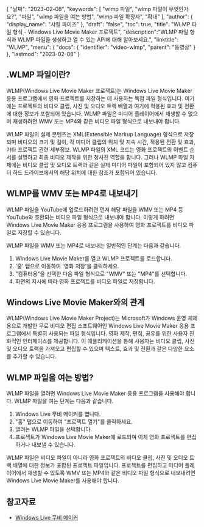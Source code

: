 {
"날짜": "2023-02-08",
  "keywords": [
"wlmp 파일",
"wlmp 파일이 무엇인가요?",
"파일",
"wlmp 파일을 여는 방법",
"wlmp 파일 확장자",
"확대"
],
  "author": {
"display_name": "샤킬 파이즈"
},
"draft": "false",
"toc": true,
"title": "WLMP 파일 형식 - Windows Live Movie Maker 프로젝트",
  "description":"WLMP 파일 형식과 WLMP 파일을 생성하고 열 수 있는 API에 대해 알아보세요.",
"linktitle": "WLMP",
  "menu": {
    "docs": {
      "identifier": "video-wlmp",
"parent": "동영상"
}
},
"lastmod": "2023-02-08"
}

## .WLMP 파일이란?

WLMP(Windows Live Movie Maker 프로젝트)는 Windows Live Movie Maker 응용 프로그램에서 영화 프로젝트를 저장하는 데 사용하는 독점 파일 형식입니다. 여기에는 프로젝트의 비디오 클립, 사진 및 오디오 트랙 배열과 여기에 적용된 효과 및 전환에 대한 정보가 포함되어 있습니다. WLMP 파일은 미디어 플레이어에서 재생할 수 없으며 재생하려면 WMV 또는 MP4와 같은 비디오 파일 형식으로 내보내야 합니다.

WLMP 파일의 실제 콘텐츠는 XML(Extensible Markup Language) 형식으로 저장되며 비디오의 크기 및 길이, 각 미디어 클립의 위치 및 지속 시간, 적용된 전환 및 효과, 기타 프로젝트 관련 세부정보. WLMP 파일의 XML 코드는 영화 프로젝트의 이벤트 순서를 설명하고 최종 비디오 제작을 위한 청사진 역할을 합니다. 그러나 WLMP 파일 자체에는 비디오 클립 및 오디오 트랙과 같은 실제 미디어 파일이 포함되어 있지 않고 컴퓨터 하드 드라이브에서의 해당 위치에 대한 참조가 포함되어 있습니다.

## WLMP를 WMV 또는 MP4로 내보내기

WLMP 파일을 YouTube에 업로드하려면 먼저 해당 파일을 WMV 또는 MP4 등 YouTube와 호환되는 비디오 파일 형식으로 내보내야 합니다. 이렇게 하려면 Windows Live Movie Maker 응용 프로그램을 사용하여 영화 프로젝트를 비디오 파일로 저장할 수 있습니다.

WLMP 파일을 WMV 또는 MP4로 내보내는 일반적인 단계는 다음과 같습니다.

1. Windows Live Movie Maker를 열고 WLMP 프로젝트를 로드합니다.
2. '홈' 탭으로 이동하여 '영화 저장'을 클릭하세요.
3. "컴퓨터용"을 선택한 다음 파일 형식으로 "WMV" 또는 "MP4"를 선택합니다.
4. 화면의 지시에 따라 영화 프로젝트를 비디오 파일로 저장합니다.

## Windows Live Movie Maker와의 관계

WLMP(Windows Live Movie Maker Project)는 Microsoft가 Windows 운영 체제용으로 개발한 무료 비디오 편집 소프트웨어인 Windows Live Movie Maker 응용 프로그램에서 특별히 사용되는 파일 형식입니다. 영화 제작, 편집, 공유를 위한 사용자 친화적인 인터페이스를 제공합니다. 이 애플리케이션을 통해 사용자는 비디오 클립, 사진 및 오디오 트랙을 가져오고 편집할 수 있으며 텍스트, 효과 및 전환과 같은 다양한 요소를 추가할 수 있습니다.

## WLMP 파일을 여는 방법?

WLMP 파일을 열려면 Windows Live Movie Maker 응용 프로그램을 사용해야 합니다. WLMP 파일을 여는 단계는 다음과 같습니다.

1. Windows Live 무비 메이커를 엽니다.
2. "홈" 탭으로 이동하여 "프로젝트 열기"를 클릭하세요.
3. 열려는 WLMP 파일을 선택합니다.
4. 프로젝트가 Windows Live Movie Maker에 로드되며 이제 영화 프로젝트를 편집하거나 내보낼 수 있습니다.

WLMP 파일은 비디오 파일이 아니라 영화 프로젝트의 비디오 클립, 사진 및 오디오 트랙 배열에 대한 정보가 포함된 프로젝트 파일입니다. 프로젝트를 편집하고 미디어 플레이어에서 재생할 수 있도록 WMV 또는 MP4와 같은 비디오 파일 형식으로 내보내려면 Windows Live Movie Maker를 사용해야 합니다.

## 참고자료
* [Windows Live 무비 메이커](https://en.wikipedia.org/wiki/Windows_Movie_Maker)

